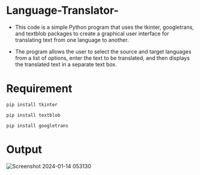 # Language-Translator-
- This code is a simple Python program that uses the tkinter, googletrans, and textblob packages to create a graphical user interface for translating text from one language to another.

- The program allows the user to select the source and target languages from a list of options, enter the text to be translated, and then displays the translated text in a separate text box.


# Requirement

`pip install tkinter`

`pip install textblob`

`pip install googletrans`

# Output


![Screenshot 2024-01-14 053130](https://github.com/saiteja-4444/Language-Translator/assets/140083199/00cbc32f-4874-4f20-896b-ca9984348c20)
